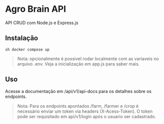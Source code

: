# Agro Brain API
API CRUD com Node.js e Express.js 

## Instalação
`sh
docker compose up 
`
> Nota: opcionalmente é possivel rodar localmente com as variaveis no arquivo .env. Veja a inicialização em app.js para saber mais.

## Uso
Acesse a documentação em /api/v1/api-docs para os detalhes sobre os endpoints.

> Nota: Para os endpoints apontados /farm, /farmer e /crop é necessário enviar um token via headers (X-Acess-Token). O token pode ser requisitado em api/v1/login após o usuario ser cadastrado.  
